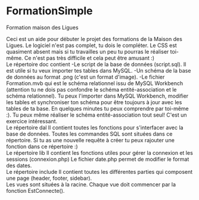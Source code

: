 # FormationSimple
Formation maison des Ligues

Ceci est un aide pour débuter le projet des formations de la Maison des Ligues.
Le logiciel n'est pas complet, tu dois le compléter. 
Le CSS est quasiment absent mais si tu travailles un peu tu pourras le réaliser toi-même. Ce n'est pas très difficile 
et cela peut être amusant :)
<br />
Le répertoire doc contient 
-Le script de la base de données (script.sql). Il est utile si tu veux importer tes tables dans MySQL.
-Un schéma de la base de données au format .png (c'est un format d'image).
-Le fichier Formation.mvb qui est le schéma relationnel issu de MySQL Workbench (attention tu ne dois pas confondre le schéma entité-association et le schéma relationnel). Tu peux l'importer dans MySQL Workbench, 
modifier les tables et synchroniser ton schéma pour être toujours à jour avec les tables de ta base.
En quelques minutes tu peux comprendre par toi-même :). Tu peux même réaliser le schéma entité-association tout seul! C'est un exercice intéressant.
<br>
Le répertoire dal
Il contient toutes les fonctions pour s'interfacer avec la base de données. Toutes les commandes SQL sont situées dans ce répertoire. Si tu as une nouvelle requête à créer tu peux rajouter une fonction dans ce répertoire :)
<br>
Le répertoire lib
Il contient les fonctions utiles pour gérer la connexion et les sessions (connexion.php)
Le fichier date.php permet de modifier le format des dates.
<br>
Le répertoire include
Il contient toutes les différentes parties qui composent une page (header, footer, sidebar).
<br>
Les vues sont situées à la racine. Chaque vue doit commencer par la fonction EstConnecte().




